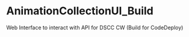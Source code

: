 # AnimationCollectionUI_Build
Web Interface to interact with API for DSCC CW (Build for CodeDeploy)
